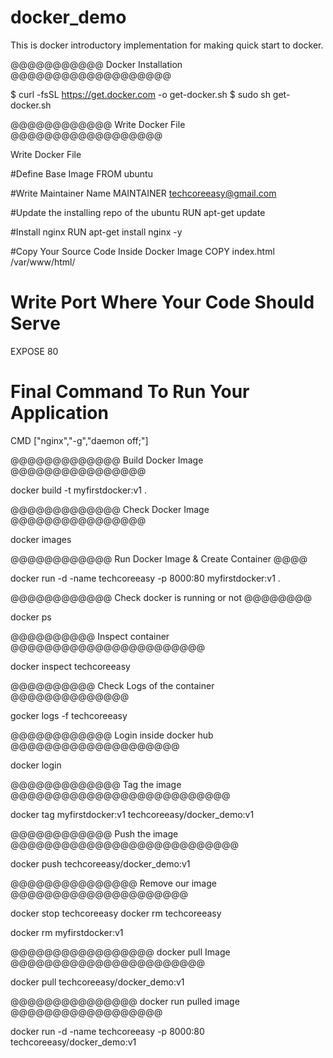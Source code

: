 # docker_demo
This is docker introductory implementation for making quick start to docker.

@@@@@@@@@@@  Docker Installation @@@@@@@@@@@@@@@@@@@

$ curl -fsSL https://get.docker.com -o get-docker.sh
$ sudo sh get-docker.sh


@@@@@@@@@@@@  Write Docker File  @@@@@@@@@@@@@@@@@@

Write Docker File

#Define Base Image
FROM ubuntu

#Write Maintainer Name
MAINTAINER techcoreeasy@gmail.com

#Update the installing repo of the ubuntu
RUN apt-get update

#Install nginx
RUN apt-get install nginx -y

#Copy Your Source Code Inside Docker Image
COPY index.html /var/www/html/

# Write Port Where Your Code Should Serve
EXPOSE 80

# Final Command To Run Your Application
CMD ["nginx","-g","daemon off;"]


@@@@@@@@@@@@@  Build Docker Image   @@@@@@@@@@@@@@@@

docker build -t myfirstdocker:v1 .

@@@@@@@@@@@@@  Check Docker Image   @@@@@@@@@@@@@@@@

docker images

@@@@@@@@@@@@ Run Docker Image & Create Container @@@@

docker run -d -name techcoreeasy -p 8000:80 myfirstdocker:v1 .

@@@@@@@@@@@@ Check docker is running or not @@@@@@@@

docker ps

@@@@@@@@@@ Inspect container @@@@@@@@@@@@@@@@@@@@@@@

docker inspect techcoreeasy

@@@@@@@@@@ Check Logs of the container @@@@@@@@@@@@@@

gocker logs -f techcoreeasy

@@@@@@@@@@@@ Login inside docker hub @@@@@@@@@@@@@@@@@@@@

docker login

@@@@@@@@@@@@@ Tag the image @@@@@@@@@@@@@@@@@@@@@@@@@@


docker tag myfirstdocker:v1 techcoreeasy/docker_demo:v1

@@@@@@@@@@@@ Push the image @@@@@@@@@@@@@@@@@@@@@@@@@@@

docker push techcoreeasy/docker_demo:v1

@@@@@@@@@@@@@@@ Remove our image @@@@@@@@@@@@@@@@@@@@@

docker stop techcoreeasy
docker rm techcoreeasy

docker rm myfirstdocker:v1

@@@@@@@@@@@@@@@@@ docker pull Image @@@@@@@@@@@@@@@@@@@@@@@

docker pull techcoreeasy/docker_demo:v1

@@@@@@@@@@@@@@@ docker run pulled image @@@@@@@@@@@@@@@@@@

docker run -d -name techcoreeasy -p 8000:80 techcoreeasy/docker_demo:v1
